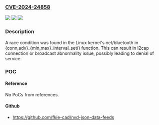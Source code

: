 ### [CVE-2024-24858](https://cve.mitre.org/cgi-bin/cvename.cgi?name=CVE-2024-24858)
![](https://img.shields.io/static/v1?label=Product&message=Linux%20kernel&color=blue)
![](https://img.shields.io/static/v1?label=Version&message=v4.0-rc1%3C%20v6.8-rc2%20&color=brighgreen)
![](https://img.shields.io/static/v1?label=Vulnerability&message=CWE-362%20Concurrent%20Execution%20using%20Shared%20Resource%20with%20Improper%20Synchronization%20('Race%20Condition')&color=brighgreen)

### Description

A race condition was found in the Linux kernel's net/bluetooth in {conn,adv}_{min,max}_interval_set() function. This can result in I2cap connection or broadcast abnormality issue, possibly leading to denial of service.

### POC

#### Reference
No PoCs from references.

#### Github
- https://github.com/fkie-cad/nvd-json-data-feeds

